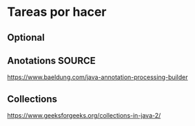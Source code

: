 # Tareas por hacer

## Optional

## Anotations SOURCE
https://www.baeldung.com/java-annotation-processing-builder

## Collections
https://www.geeksforgeeks.org/collections-in-java-2/